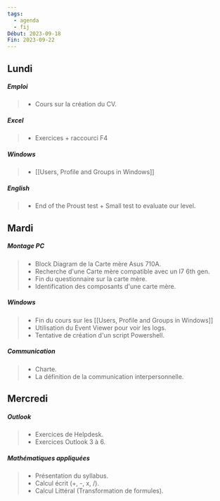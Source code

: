```yaml
---
tags:
  - agenda
  - fij
Début: 2023-09-18
Fin: 2023-09-22
---
```


## Lundi
##### Emploi
>- Cours sur la création du CV.

##### Excel
>- Exercices + raccourci F4

##### Windows
>- [[Users, Profile and Groups in Windows]]

##### English
>- End of the Proust test + Small test to evaluate our level.

## Mardi
##### Montage PC
>- Block Diagram de la Carte mère Asus 710A.
>- Recherche d'une Carte mère compatible avec un I7 6th gen.
>- Fin du questionnaire sur la carte mère.
>- Identification des composants d'une carte mère.

##### Windows
>-  Fin du cours sur les [[Users, Profile and Groups in Windows]] 
>- Utilisation du Event Viewer pour voir les logs.
>- Tentative de création d'un script Powershell.
##### Communication
>-  Charte.
>- La définition de la communication interpersonnelle. 

## Mercredi

##### Outlook

>- Exercices de Helpdesk.
>- Exercices Outlook 3 à 6.

##### Mathématiques appliquées 

>- Présentation du syllabus.
>- Calcul écrit (+, -, x, /).
>- Calcul Littéral (Transformation de formules).